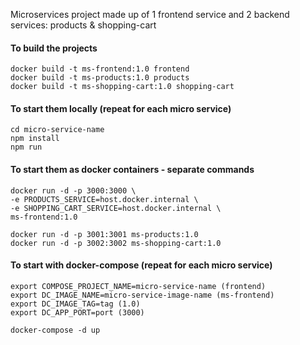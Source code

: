 Microservices project made up of 1 frontend service and 2 backend services: products & shopping-cart

#### To build the projects
    docker build -t ms-frontend:1.0 frontend
    docker build -t ms-products:1.0 products
    docker build -t ms-shopping-cart:1.0 shopping-cart

#### To start them locally (repeat for each micro service)
    cd micro-service-name 
    npm install
    npm run
    

#### To start them as docker containers - separate commands
    docker run -d -p 3000:3000 \
    -e PRODUCTS_SERVICE=host.docker.internal \
    -e SHOPPING_CART_SERVICE=host.docker.internal \
    ms-frontend:1.0

    docker run -d -p 3001:3001 ms-products:1.0
    docker run -d -p 3002:3002 ms-shopping-cart:1.0

#### To start with docker-compose (repeat for each micro service)
    export COMPOSE_PROJECT_NAME=micro-service-name (frontend)
    export DC_IMAGE_NAME=micro-service-image-name (ms-frontend)
    export DC_IMAGE_TAG=tag (1.0)
    export DC_APP_PORT=port (3000)

    docker-compose -d up
